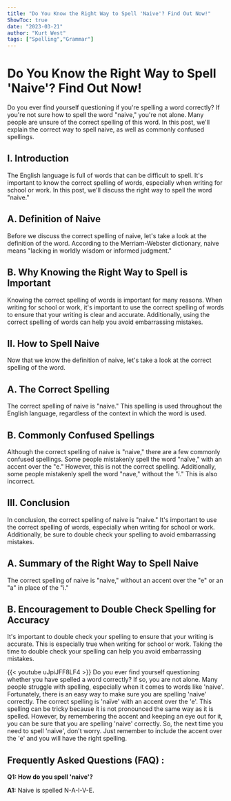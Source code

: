 ```yaml
---
title: "Do You Know the Right Way to Spell 'Naive'? Find Out Now!"
ShowToc: true 
date: "2023-03-21"
author: "Kurt West" 
tags: ["Spelling","Grammar"]
---
```

# Do You Know the Right Way to Spell 'Naive'? Find Out Now!

Do you ever find yourself questioning if you're spelling a word correctly? If you're not sure how to spell the word "naive," you're not alone. Many people are unsure of the correct spelling of this word. In this post, we'll explain the correct way to spell naive, as well as commonly confused spellings.

## I. Introduction

The English language is full of words that can be difficult to spell. It's important to know the correct spelling of words, especially when writing for school or work. In this post, we'll discuss the right way to spell the word "naive."

## A. Definition of Naive

Before we discuss the correct spelling of naive, let's take a look at the definition of the word. According to the Merriam-Webster dictionary, naive means "lacking in worldly wisdom or informed judgment."

## B. Why Knowing the Right Way to Spell is Important

Knowing the correct spelling of words is important for many reasons. When writing for school or work, it's important to use the correct spelling of words to ensure that your writing is clear and accurate. Additionally, using the correct spelling of words can help you avoid embarrassing mistakes.

## II. How to Spell Naive

Now that we know the definition of naive, let's take a look at the correct spelling of the word.

## A. The Correct Spelling

The correct spelling of naive is "naive." This spelling is used throughout the English language, regardless of the context in which the word is used.

## B. Commonly Confused Spellings

Although the correct spelling of naive is "naive," there are a few commonly confused spellings. Some people mistakenly spell the word "naïve," with an accent over the "e." However, this is not the correct spelling. Additionally, some people mistakenly spell the word "nave," without the "i." This is also incorrect.

## III. Conclusion

In conclusion, the correct spelling of naive is "naive." It's important to use the correct spelling of words, especially when writing for school or work. Additionally, be sure to double check your spelling to avoid embarrassing mistakes.

## A. Summary of the Right Way to Spell Naive

The correct spelling of naive is "naive," without an accent over the "e" or an "a" in place of the "i."

## B. Encouragement to Double Check Spelling for Accuracy

It's important to double check your spelling to ensure that your writing is accurate. This is especially true when writing for school or work. Taking the time to double check your spelling can help you avoid embarrassing mistakes.

{{< youtube uJpiJFF8LF4 >}} 
Do you ever find yourself questioning whether you have spelled a word correctly? If so, you are not alone. Many people struggle with spelling, especially when it comes to words like 'naive'. Fortunately, there is an easy way to make sure you are spelling 'naive' correctly. The correct spelling is 'naïve' with an accent over the 'e'. This spelling can be tricky because it is not pronounced the same way as it is spelled. However, by remembering the accent and keeping an eye out for it, you can be sure that you are spelling 'naive' correctly. So, the next time you need to spell 'naive', don't worry. Just remember to include the accent over the 'e' and you will have the right spelling.

## Frequently Asked Questions (FAQ) :
**Q1: How do you spell 'naive'?**

**A1:** Naive is spelled N-A-I-V-E.





